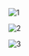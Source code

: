 ![1](https://github.com/user-attachments/assets/cf4dceed-04e0-48e4-86a5-6c3e56ad471b)

![2](https://github.com/user-attachments/assets/9c7f7b5a-3144-469e-8e22-a7e14f135c4a)

![3](https://github.com/user-attachments/assets/036c10d3-203d-4b92-aba8-cbd89f68f280)
